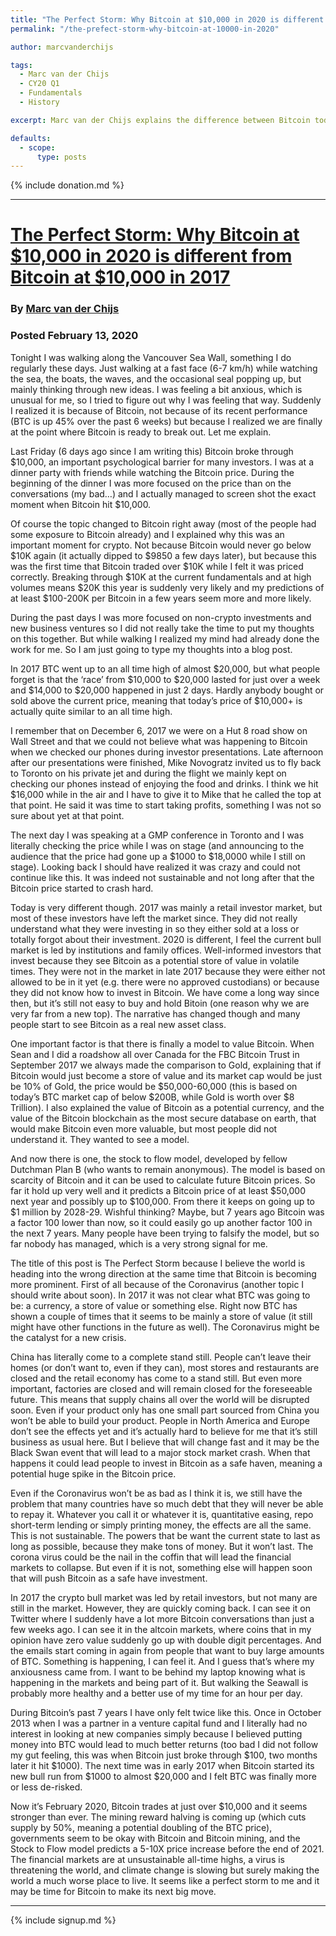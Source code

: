 ```yaml
---
title: "The Perfect Storm: Why Bitcoin at $10,000 in 2020 is different from Bitcoin at $10,000 in 2017"
permalink: "/the-prefect-storm-why-bitcoin-at-10000-in-2020" 

author: marcvanderchijs

tags:
  - Marc van der Chijs
  - CY20 Q1
  - Fundamentals
  - History

excerpt: Marc van der Chijs explains the difference between Bitcoin today and in 2017, hint, lots. Posted February 13, 2020  

defaults:
  - scope:
      type: posts
---
```


{% include donation.md %}

***

# [The Perfect Storm: Why Bitcoin at $10,000 in 2020 is different from Bitcoin at $10,000 in 2017](https://www.marc.cn/2020/02/the-perfect-storm-why-bitcoin-at-10000-in-2020-is-different-from-bitcoin-at-10000-in-2017.html)
### By [Marc van der Chijs](https://twitter.com/marcvanderchijs)
### Posted February 13, 2020

Tonight I was walking along the Vancouver Sea Wall, something I do regularly these days. Just walking at a fast face (6-7 km/h) while watching the sea, the boats, the waves, and the occasional seal popping up, but mainly thinking through new ideas. I was feeling a bit anxious, which is unusual for me, so I tried to figure out why I was feeling that way. Suddenly I realized it is because of Bitcoin, not because of its recent performance (BTC is up 45% over the past 6 weeks) but because I realized we are finally at the point where Bitcoin is ready to break out. Let me explain.

Last Friday (6 days ago since I am writing this) Bitcoin broke through $10,000, an important psychological barrier for many investors. I was at a dinner party with friends while watching the Bitcoin price. During the beginning of the dinner I was more focused on the price than on the conversations (my bad…) and I actually managed to screen shot the exact moment when Bitcoin hit $10,000.

Of course the topic changed to Bitcoin right away (most of the people had some exposure to Bitcoin already) and I explained why this was an important moment for crypto. Not because Bitcoin would never go below $10K again (it actually dipped to $9850 a few days later), but because this was the first time that Bitcoin traded over $10K while I felt it was priced correctly. Breaking through $10K at the current fundamentals and at high volumes means $20K this year is suddenly very likely and my predictions of at least $100-200K per Bitcoin in a few years seem more and more likely.

During the past days I was more focused on non-crypto investments and new business ventures so I did not really take the time to put my thoughts on this together. But while walking I realized my mind had already done the work for me. So I am just going to type my thoughts into a blog post.

In 2017 BTC went up to an all time high of almost $20,000, but what people forget is that the ‘race’ from $10,000 to $20,000 lasted for just over a week and $14,000 to $20,000 happened in just 2 days. Hardly anybody bought or sold above the current price, meaning that today’s price of $10,000+ is actually quite similar to an all time high.

I remember that on December 6, 2017 we were on a Hut 8 road show on Wall Street and that we could not believe what was happening to Bitcoin when we checked our phones during investor presentations. Late afternoon after our presentations were finished, Mike Novogratz invited us to fly back to Toronto on his private jet and during the flight we mainly kept on checking our phones instead of enjoying the food and drinks. I think we hit $16,000 while in the air and I have to give it to Mike that he called the top at that point. He said it was time to start taking profits, something I was not so sure about yet at that point.

The next day I was speaking at a GMP conference in Toronto and I was literally checking the price while I was on stage (and announcing to the audience that the price had gone up a $1000 to $18,0000 while I still on stage). Looking back I should have realized it was crazy and could not continue like this. It was indeed not sustainable and not long after that the Bitcoin price started to crash hard.

Today is very different though. 2017 was mainly a retail investor market, but most of these investors have left the market since. They did not really understand what they were investing in so they either sold at a loss or totally forgot about their investment. 2020 is different, I feel the current bull market is led by institutions and family offices. Well-informed investors that invest because they see Bitcoin as a potential store of value in volatile times. They were not in the market in late 2017 because they were either not allowed to be in it yet (e.g. there were no approved custodians) or because they did not know how to invest in Bitcoin. We have come a long way since then, but it’s still not easy to buy and hold Bitoin (one reason why we are very far from a new top). The narrative has changed though and many people start to see Bitcoin as a real new asset class.

One important factor is that there is finally a model to value Bitcoin. When Sean and I did a roadshow all over Canada for the FBC Bitcoin Trust in September 2017 we always made the comparison to Gold, explaining that if Bitcoin would just become a store of value and its market cap would be just be 10% of Gold, the price would be $50,000-60,000 (this is based on today’s BTC market cap of below $200B, while Gold is worth over $8 Trillion). I also explained the value of Bitcoin as a potential currency, and the value of the Bitcoin blockchain as the most secure database on earth, that would make Bitcoin even more valuable, but most people did not understand it. They wanted to see a model.

And now there is one, the stock to flow model, developed by fellow Dutchman Plan B (who wants to remain anonymous). The model is based on scarcity of Bitcoin and it can be used to calculate future Bitcoin prices. So far it hold up very well and it predicts a Bitcoin price of at least $50,000 next year and possibly up to $100,000. From there it keeps on going up to $1 million by 2028-29. Wishful thinking? Maybe, but 7 years ago Bitcoin was a factor 100 lower than now, so it could easily go up another factor 100 in the next 7 years. Many people have been trying to falsify the model, but so far nobody has managed, which is a very strong signal for me.

The title of this post is The Perfect Storm because I believe the world is heading into the wrong direction at the same time that Bitcoin is becoming more prominent. First of all because of the Coronavirus (another topic I should write about soon). In 2017 it was not clear what BTC was going to be: a currency, a store of value or something else. Right now BTC has shown a couple of times that it seems to be mainly a store of value (it still might have other functions in the future as well). The Coronavirus might be the catalyst for a new crisis.

China has literally come to a complete stand still. People can’t leave their homes (or don’t want to, even if they can), most stores and restaurants are closed and the retail economy has come to a stand still. But even more important, factories are closed and will remain closed for the foreseeable future. This means that supply chains all over the world will be disrupted soon. Even if your product only has one small part sourced from China you won’t be able to build your product. People in North America and Europe don’t see the effects yet and it’s actually hard to believe for me that it’s still business as usual here. But I believe that will change fast and it may be the Black Swan event that will lead to a major stock market crash. When that happens it could lead people to invest in Bitcoin as a safe haven, meaning a potential huge spike in the Bitcoin price.

Even if the Coronavirus won’t be as bad as I think it is, we still have the problem that many countries have so much debt that they will never be able to repay it. Whatever you call it or whatever it is, quantitative easing, repo short-term lending or simply printing money, the effects are all the same. This is not sustainable. The powers that be want the current state to last as long as possible, because they make tons of money. But it won’t last. The corona virus could be the nail in the coffin that will lead the financial markets to collapse. But even if it is not, something else will happen soon that will push Bitcoin as a safe have investment.

In 2017 the crypto bull market was led by retail investors, but not many are still in the market. However, they are quickly coming back. I can see it on Twitter where I suddenly have a lot more Bitcoin conversations than just a few weeks ago. I can see it in the altcoin markets, where coins that in my opinion have zero value suddenly go up with double digit percentages. And the emails start coming in again from people that want to buy large amounts of BTC. Something is happening, I can feel it. And I guess that’s where my anxiousness came from. I want to be behind my laptop knowing what is happening in the markets and being part of it. But walking the Seawall is probably more healthy and a better use of my time for an hour per day.

During Bitcoin’s past 7 years I have only felt twice like this. Once in October 2013 when I was a partner in a venture capital fund and I literally had no interest in looking at new companies simply because I believed putting money into BTC would lead to much better returns (too bad I did not follow my gut feeling, this was when Bitcoin just broke through $100, two months later it hit $1000). The next time was in early 2017 when Bitcoin started its new bull run from $1000 to almost $20,000 and I felt BTC was finally more or less de-risked.

Now it’s February 2020, Bitcoin trades at just over $10,000 and it seems stronger than ever. The mining reward halving is coming up (which cuts supply by 50%, meaning a potential doubling of the BTC price), governments seem to be okay with Bitcoin and Bitcoin mining, and the Stock to Flow model predicts a 5-10X price increase before the end of 2021. The financial markets are at unsustainable all-time highs, a virus is threatening the world, and climate change is slowing but surely making the world a much worse place to live. It seems like a perfect storm to me and it may be time for Bitcoin to make its next big move.


***

{% include signup.md %}